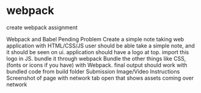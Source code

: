 # webpack
create webpack assignment

Webpack and Babel Pending
Problem
Create a simple note taking web application with HTML/CSS/JS
user should be able take a simple note, and it should be seen on ui.
application should have a logo at top. import this logo in JS. bundle it through webpack
Bundle the other things like CSS, (fonts or icons if you have) with Webpack.
final output should work with bundled code from build folder
Submission Image/Video Instructions
Screenshot of page with network tab open that shows assets coming over network
